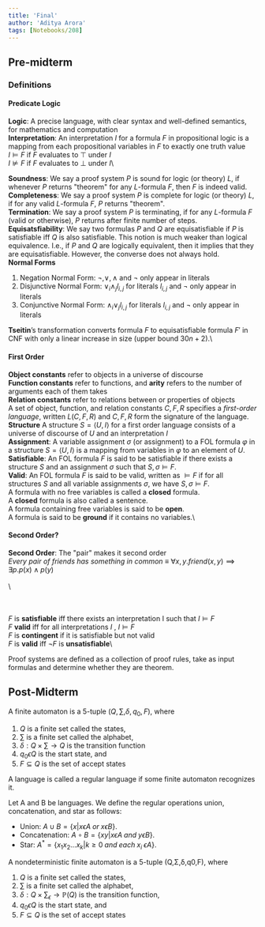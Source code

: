 ```yaml
---
title: 'Final'
author: 'Aditya Arora'
tags: [Notebooks/208]
---
```

## Pre-midterm
### Definitions

#### Predicate Logic
**Logic**: A precise language, with clear syntax and well-defined semantics, for mathematics and computation\
**Interpretation**: An interpretation $I$ for a formula $F$ in propositional logic is a mapping from each propositional variables in $F$ to exactly one truth value\
$I \models F$ if $F$ evaluates to $\top$ under $I$\
$I \not\models F$ if $F$ evaluates to $\bot$ under $I$\

**Soundness**: We say a proof system $P$ is sound for logic (or theory) $L$, if whenever $P$ returns  "theorem" for any $L$-formula $F$, then $F$ is indeed valid.\
**Completeness**: We say a proof system $P$ is complete for logic (or theory) $L$, if for any valid $L$-formula $F$, $P$ returns "theorem".\
**Termination**: We say a proof system $P$ is terminating, if for any $L$-formula $F$ (valid or otherwise), $P$ returns after finite number of steps.\
**Equisatsfiability**: We say two formulas $P$ and $Q$ are equisatisfiable if $P$ is satisfiable iff $Q$ is also satisfiable. This notion is much weaker than logical equivalence. I.e., if $P$ and $Q$ are logically equivalent, then it implies that they are equisatisfiable. However, the converse does not always hold.\
**Normal Forms**

1. Negation Normal Form: $\neg, \lor, \land$ and $\neg$ only appear in literals
2. Disjunctive Normal Form: $\lor_i \land_j l_{i,j} \text{ for literals } l_{i,j}$ and $\neg$ only appear in literals
3. Conjunctive Normal Form: $\land_i \lor_j l_{i,j} \text{ for literals } l_{i,j}$ and $\neg$ only appear in literals

**Tseitin**’s transformation converts formula $F$ to equisatisfiable formula $F'$ in CNF with only a linear increase in size (upper bound $30n+2$).\

#### First Order
**Object constants** refer to objects in a universe of discourse\
**Function constants** refer to functions, and **arity** refers to the number of arguments each of them takes\
**Relation constants** refer to relations between or properties of objects\
A set of object, function, and relation constants $C, F, R$ specifies a *first-order language*, written $L(C,F,R)$ and $C , F , R$ form the signature of the language.\
**Structure** A structure $S = \langle U , I \rangle$ for a first order language consists of a universe of discourse of $U$ and an interpretation $I$\
**Assignment**: A variable assignment $\sigma$ (or assignment) to a FOL formula $\varphi$ in a structure
$S = \langle U , I \rangle$ is a mapping from variables in $\varphi$ to an element of $U$.\
**Satisfiable**: An FOL formula $F$ is said to be satisfiable if there exists a structure $S$ and an assignment $\sigma$ such that $S, \sigma \models F$.\
**Valid**: An FOL formula $F$ is said to be valid, written as $\models F$ if for all structures $S$ and all variable assignments $\sigma$, we have $S, \sigma \models F$.\
A formula with no free variables is called a **closed** formula.\
A **closed** formula is also called a sentence.\
A formula containing free variables is said to be **open**.\
A formula is said to be **ground** if it contains no variables.\

#### Second Order?
**Second Order**: The "pair" makes it second order\
_Every pair of friends has something in common_ $\equiv$ $\forall x , y .friend (x , y ) \implies \exists p .p (x ) \land p (y )$
\
\
\

\
\
$F$ is **satisfiable** iff there exists an interpretation I such that $I \models F$\
$F$ **valid** iff for all interpretations $I$ , $I \models F$\
$F$ is **contingent** if it is satisfiable but not valid\
$F$ is **valid** iff $\neg F$ is **unsatisfiable**\



Proof systems are defined as a collection of proof rules, take as input formulas and determine whether they are theorem.

## Post-Midterm

A finite automaton is a 5-tuple $(Q, \sum, \delta, q_0, F )$, where

1. $Q$ is a finite set called the states,
2. $\sum$ is a finite set called the alphabet,
3. $\delta : Q \times \sum \rightarrow Q$ is the transition function
4. $q_0 \epsilon Q$ is the start state, and
5. $F \subseteq Q$ is the set of accept states


A language is called a regular language if some finite automaton recognizes it.


Let A and B be languages. We define the regular operations union,
concatenation, and star as follows:

- Union: $A \cup B=\{x|x\epsilon A\; or\; x\epsilon B\}$.
- Concatenation: $A\circ B=\{xy|x\epsilon A\; and \;y\epsilon B\}$.
- Star: $A^* =\{x_1x_2\ldots x_k|k \geq 0\; and\; each\; x_i\; \epsilon A\}$.


A nondeterministic finite automaton is a 5-tuple (Q,Σ,δ,q0,F),
where

1. $Q$ is a finite set called the states,
2. $\sum$ is a finite set called the alphabet,
3. $\delta : Q \times \sum_\epsilon \rightarrow \mathbb{P}(Q)$ is the transition function,
4. $q_0 \epsilon Q$ is the start state, and
5. $F \subseteq Q$ is the set of accept states
